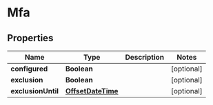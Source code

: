 
# Mfa

## Properties
Name | Type | Description | Notes
------------ | ------------- | ------------- | -------------
**configured** | **Boolean** |  |  [optional]
**exclusion** | **Boolean** |  |  [optional]
**exclusionUntil** | [**OffsetDateTime**](OffsetDateTime.md) |  |  [optional]



